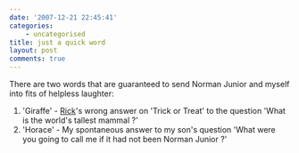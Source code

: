 ```yaml
---
date: '2007-12-21 22:45:41'
categories:
    - uncategorised
title: just a quick word
layout: post
comments: true
---
```

There are two words that are guaranteed to send Norman Junior and myself
into fits of helpless laughter:

1.  'Giraffe' - [Rick](http://www.bbc.co.uk/bbcfour/leadballoon/)'s
    wrong answer on 'Trick or Treat' to the question 'What is the
    world's tallest mammal ?'
2.  'Horace' - My spontaneous answer to my son's question 'What were you
    going to call me if it had not been Norman Junior ?'

